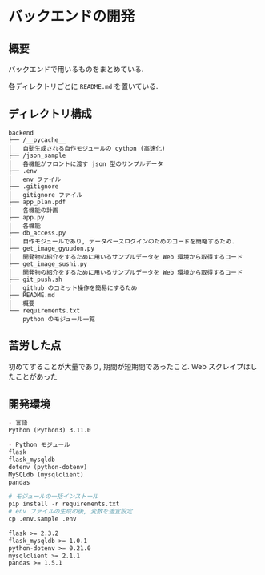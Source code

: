 # バックエンドの開発

## 概要

バックエンドで用いるものをまとめている.

各ディレクトリごとに <code>README.md</code> を置いている.

## ディレクトリ構成

```:バックエンド
backend
├── /__pycache__
│   自動生成される自作モジュールの cython (高速化)
├── /json_sample
│   各機能がフロントに渡す json 型のサンプルデータ
├── .env
│   env ファイル
├── .gitignore
│   gitignore ファイル
├── app_plan.pdf
│   各機能の計画
├── app.py
│   各機能
├── db_access.py
│   自作モジュールであり, データベースログインのためのコードを簡略するため.
├── get_image_gyuudon.py
│   開発物の紹介をするために用いるサンプルデータを Web 環境から取得するコード
├── get_image_sushi.py
│   開発物の紹介をするために用いるサンプルデータを Web 環境から取得するコード
├── git_push.sh
│   github のコミット操作を簡易にするため
├── README.md
│   概要
└── requirements.txt
    python のモジュール一覧
```

## 苦労した点

初めてすることが大量であり, 期間が短期間であったこと.
Web スクレイプはしたことがあった

## 開発環境

```md
- 言語
Python (Python3) 3.11.0

- Python モジュール
flask
flask_mysqldb
dotenv (python-dotenv)
MySQLdb (mysqlclient)
pandas
```

```python
# モジュールの一括インストール
pip install -r requirements.txt
# env ファイルの生成の後, 変数を適宜設定
cp .env.sample .env
```

```txt
flask >= 2.3.2
flask_mysqldb >= 1.0.1
python-dotenv >= 0.21.0
mysqlclient >= 2.1.1
pandas >= 1.5.1
```
